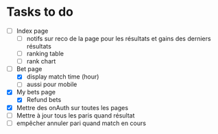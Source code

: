 # Tasks to do

- [ ] Index page
  - [ ] notifs sur reco de la page pour les résultats et gains des derniers résultats
  - [ ] ranking table
  - [ ] rank chart
- [ ] Bet page
  - [X] display match time (hour)
  - [ ] aussi pour mobile
- [X] My bets page
  - [X] Refund bets
- [X] Mettre des onAuth sur toutes les pages
- [ ] Mettre à jour tous les paris quand résultat
- [ ] empêcher annuler pari quand match en cours
